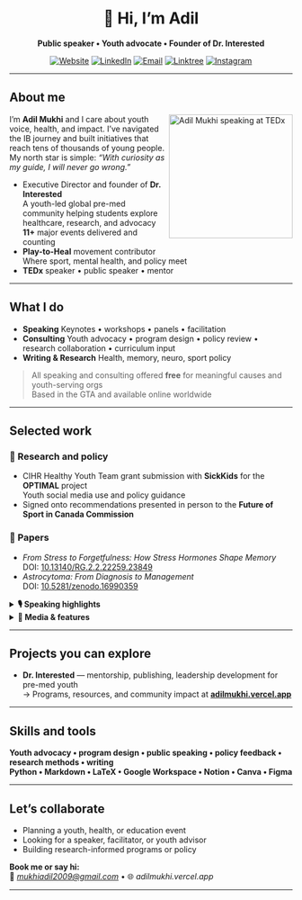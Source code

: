 <!-- It's me ADIL!!!!!!!!!! -->
<div align="center">

# 👋 Hi, I’m Adil  
**Public speaker • Youth advocate • Founder of Dr. Interested**

[![Website](https://img.shields.io/badge/Website-Visit-0ea5e9?style=for-the-badge)](https://adilmukhi.vercel.app)
[![LinkedIn](https://img.shields.io/badge/LinkedIn-Connect-0a66c2?style=for-the-badge&logo=linkedin)](https://www.linkedin.com/in/adil-mukhi/)
[![Email](https://img.shields.io/badge/Email-Say%20Hello-ef4444?style=for-the-badge&logo=gmail)](mailto:mukhiadil2009@gmail.com)
[![Linktree](https://img.shields.io/badge/Linktree-Explore-39e09b?style=for-the-badge&logo=linktree)](https://linktr.ee/adilm.0)
[![Instagram](https://img.shields.io/badge/Instagram-adilm.0-e1306c?style=for-the-badge&logo=instagram)](https://www.instagram.com/adilm.0)

</div>

---

## About me

<img src="https://adilmukhi.vercel.app/pictures/Adil%20Mukhi%20-%20Tedx%201.png" alt="Adil Mukhi speaking at TEDx" width="220" align="right" />

I’m **Adil Mukhi** and I care about youth voice, health, and impact. I’ve navigated the IB journey and built initiatives that reach tens of thousands of young people. My north star is simple: *“With curiosity as my guide, I will never go wrong.”*

- Executive Director and founder of **Dr. Interested**  
  A youth-led global pre-med community helping students explore healthcare, research, and advocacy  
  **11+** major events delivered and counting
- **Play-to-Heal** movement contributor  
  Where sport, mental health, and policy meet
- **TEDx** speaker • public speaker • mentor

---

## What I do
- **Speaking** Keynotes • workshops • panels • facilitation  
- **Consulting** Youth advocacy • program design • policy review • research collaboration • curriculum input  
- **Writing & Research** Health, memory, neuro, sport policy

> All speaking and consulting offered **free** for meaningful causes and youth-serving orgs  
> Based in the GTA and available online worldwide

---

## Selected work

### 🔬 Research and policy
- CIHR Healthy Youth Team grant submission with **SickKids** for the **OPTIMAL** project  
  Youth social media use and policy guidance  
- Signed onto recommendations presented in person to the **Future of Sport in Canada Commission**

### 🧠 Papers
- *From Stress to Forgetfulness: How Stress Hormones Shape Memory*  
  DOI: [10.13140/RG.2.2.22259.23849](https://doi.org/10.13140/RG.2.2.22259.23849)
- *Astrocytoma: From Diagnosis to Management*  
  DOI: [10.5281/zenodo.16990359](https://doi.org/10.5281/zenodo.16990359)

<details>
<summary><b>🎙️ Speaking highlights</b></summary>

- **TEDxMcFarren** — *Stress, Memory, and Why You Can’t Find Your Keys*  
- **NACY** Emerging Leaders Group — guest speaker  
- **Results Canada** — World Youth Skills Day message • Action Kickoff panel  
- **Beyond the Helix** podcast — guest  
- **Children First Canada** — SDG Accelerator program facilitator  
- MC roles at Dr. Interested, DBNC, and community events
</details>

<details>
<summary><b>📰 Media & features</b></summary>

- *The Global Indian* • *Rising Phenom* • *Youth Service America* • *Student Sync*  
- Results Canada features • Podcast appearances
</details>

---

## Projects you can explore
- **Dr. Interested** — mentorship, publishing, leadership development for pre-med youth  
  → Programs, resources, and community impact at **[adilmukhi.vercel.app](https://adilmukhi.vercel.app)**

---

## Skills and tools
**Youth advocacy • program design • public speaking • policy feedback • research methods • writing**  
**Python • Markdown • LaTeX • Google Workspace • Notion • Canva • Figma**

---

## Let’s collaborate
- Planning a youth, health, or education event  
- Looking for a speaker, facilitator, or youth advisor  
- Building research-informed programs or policy

**Book me or say hi:**  
📧 *mukhiadil2009@gmail.com* • 🌐 *adilmukhi.vercel.app*

---
